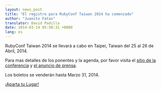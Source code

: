```yaml
---
layout: news_post
title: "El registro para RubyConf Taiwan 2014 ha comenzado"
author: "Juanito Fatas"
translator: David Padilla
date: 2014-03-14 05:58:31 +0000
lang: es
---
```


RubyConf Taiwan 2014 se llevará a cabo en Taipei, Taiwan del 25 al 26 de Abril,
2014.

Para mas detalles de los ponentes y la agenda, por favor visita el
[sitio de la conferencia](http://rubyconf.tw/2014/)
y [el anuncio de prensa](http://rubytaiwan.tumblr.com/post/79134654151/rubyconftaiwan2014-press-release-en).

Los boletos se venderán hasta Marzo 31, 2014.

[¡Aparta tu Lugar!](http://rubytaiwan.kktix.cc/events/rubyconftw2014?locale=en)

